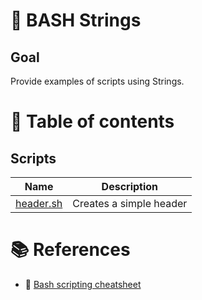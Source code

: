 # :notebook: BASH Strings

## Goal
Provide examples of scripts using Strings.

# :bookmark_tabs: Table of contents
## Scripts
| Name | Description |
| -- | -- |
| [header.sh](scripts/header.sh) | Creates a simple header |

# :books: References
- :link: [Bash scripting cheatsheet](https://devhints.io/bash)
